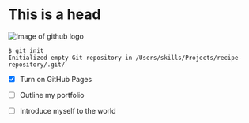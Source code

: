 # This is a head

![Image of github logo](https://github.githubassets.com/images/modules/logos_page/GitHub-Mark.png)

```
$ git init
Initialized empty Git repository in /Users/skills/Projects/recipe-repository/.git/
```

- [x] Turn on GitHub Pages
- [ ] Outline my portfolio
- [ ] Introduce myself to the world

